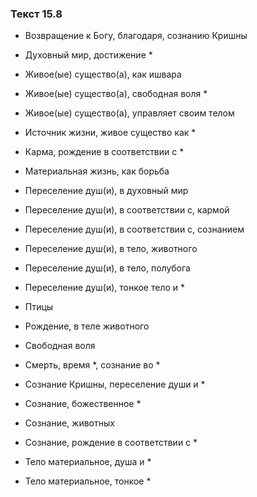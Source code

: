 ### Текст 15.8

- Возвращение к Богу, благодаря, сознанию Кришны

- Духовный мир, достижение *

- Живое(ые) существо(а), как ишвара

- Живое(ые) существо(а), свободная воля *

- Живое(ые) существо(а), управляет своим телом

- Источник жизни, живое существо как *

- Карма, рождение в соответствии с *

- Материальная жизнь, как борьба

- Переселение душ(и), в духовный мир

- Переселение душ(и), в соответствии с, кармой

- Переселение душ(и), в соответствии с, сознанием

- Переселение душ(и), в тело, животного

- Переселение душ(и), в тело, полубога

- Переселение душ(и), тонкое тело и *

- Птицы

- Рождение, в теле животного

- Свободная воля

- Смерть, время *, сознание во *

- Сознание Кришны, переселение души и *

- Сознание, божественное *

- Сознание, животных

- Сознание, рождение в соответствии с *

- Тело материальное, душа и *

- Тело материальное, тонкое *
	
